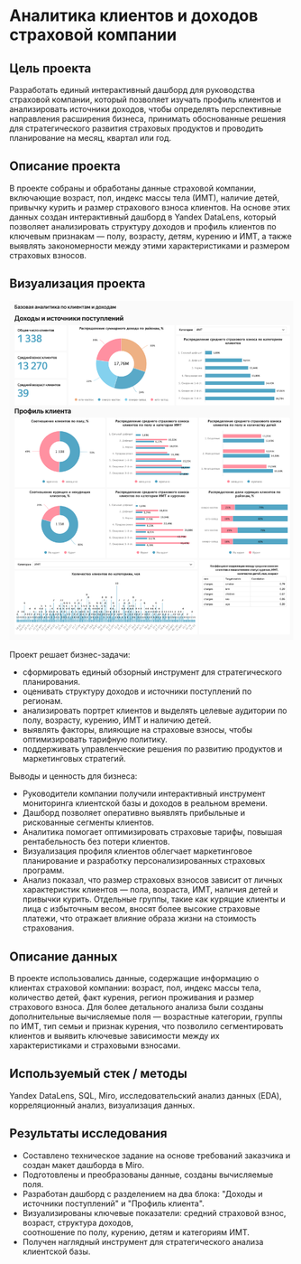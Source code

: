 # Аналитика клиентов и доходов страховой компании

## Цель проекта  
Разработать единый интерактивный дашборд для руководства страховой компании, который позволяет изучать профиль клиентов и анализировать источники доходов, чтобы определять перспективные направления расширения бизнеса, принимать обоснованные решения для стратегического развития страховых продуктов и проводить планирование на месяц, квартал или год.

## Описание проекта  
В проекте собраны и обработаны данные страховой компании, включающие возраст, пол, индекс массы тела (ИМТ), наличие детей, привычку курить и размер страхового взноса клиентов. На основе этих данных создан интерактивный дашборд в Yandex DataLens, который позволяет анализировать структуру доходов и профиль клиентов по ключевым признакам — полу, возрасту, детям, курению и ИМТ, а также выявлять закономерности между этими характеристиками и размером страховых взносов.

## Визуализация проекта

![Дашборд по клиентам и доходам](dashboard_insurance_overview.png)

Проект решает бизнес-задачи:
- сформировать единый обзорный инструмент для стратегического планирования.  
- оценивать структуру доходов и источники поступлений по регионам. 
- анализировать портрет клиентов и выделять целевые аудитории по полу, возрасту, курению, ИМТ и наличию детей.  
- выявлять факторы, влияющие на страховые взносы, чтобы оптимизировать тарифную политику.  
- поддерживать управленческие решения по развитию продуктов и маркетинговых стратегий.

Выводы и ценность для бизнеса:
- Руководители компании получили интерактивный инструмент мониторинга клиентской базы и доходов в реальном времени.  
- Дашборд позволяет оперативно выявлять прибыльные и рискованные сегменты клиентов.  
- Аналитика помогает оптимизировать страховые тарифы, повышая рентабельность без потери клиентов.  
- Визуализация профиля клиентов облегчает маркетинговое планирование и разработку персонализированных страховых программ.
- Анализ показал, что размер страховых взносов зависит от личных характеристик клиентов — пола, возраста, ИМТ, наличия детей и привычки курить.
Отдельные группы, такие как курящие клиенты и лица с избыточным весом, вносят более высокие страховые платежи, что отражает влияние образа жизни на стоимость страхования.

## Описание данных  
В проекте использовались данные, содержащие информацию о клиентах страховой компании: возраст, пол, индекс массы тела, количество детей, факт курения, регион проживания и размер страхового взноса.
Для более детального анализа были созданы дополнительные вычисляемые поля — возрастные категории, группы по ИМТ, тип семьи и признак курения, что позволило сегментировать клиентов и выявить ключевые зависимости между их характеристиками и страховыми взносами.

## Используемый стек / методы  
Yandex DataLens, SQL, Miro, исследовательский анализ данных (EDA), корреляционный анализ, визуализация данных.
  
## Результаты исследования  
- Составлено техническое задание на основе требований заказчика и создан макет дашборда в Miro.  
- Подготовлены и преобразованы данные, созданы вычисляемые поля.  
- Разработан дашборд с разделением на два блока: "Доходы и источники поступлений" и "Профиль клиента".  
- Визуализированы ключевые показатели: средний страховой взнос, возраст, структура доходов,  
  соотношение по полу, курению, детям и категориям ИМТ.  
- Получен наглядный инструмент для стратегического анализа клиентской базы.  

